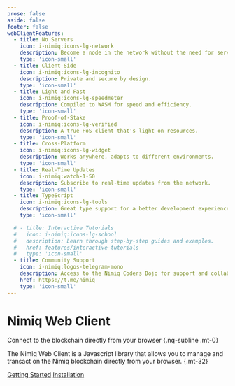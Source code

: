 ```yaml
---
prose: false
aside: false
footer: false
webClientFeatures:
  - title: No Servers
    icon: i-nimiq:icons-lg-network
    description: Become a node in the network without the need for servers.
    type: 'icon-small'
  - title: Client-Side
    icon: i-nimiq:icons-lg-incognito
    description: Private and secure by design.
    type: 'icon-small'
  - title: Light and Fast
    icon: i-nimiq:icons-lg-speedmeter
    description: Compiled to WASM for speed and efficiency.
    type: 'icon-small'
  - title: Proof-of-Stake
    icon: i-nimiq:icons-lg-verified
    description: A true PoS client that's light on resources.
    type: 'icon-small'
  - title: Cross-Platform
    icon: i-nimiq:icons-lg-widget
    description: Works anywhere, adapts to different environments.
    type: 'icon-small'
  - title: Real-Time Updates
    icon: i-nimiq:watch-1-50
    description: Subscribe to real-time updates from the network.
    type: 'icon-small'
  - title: TypeScript
    icon: i-nimiq:icons-lg-tools
    description: Great type support for a better development experience.
    type: 'icon-small'

  # - title: Interactive Tutorials
  #   icon: i-nimiq:icons-lg-school
  #   description: Learn through step-by-step guides and examples.
  #   href: features/interactive-tutorials
  #   type: 'icon-small'
  - title: Community Support
    icon: i-nimiq:logos-telegram-mono
    description: Access to the Nimiq Coders Dojo for support and collaboration.
    href: https://t.me/nimiq
    type: 'icon-small'
---
```


# Nimiq Web Client

Connect to the blockchain directly from your browser {.nq-subline .mt-0}

The Nimiq Web Client is a Javascript library that allows you to manage and transact on the Nimiq blockchain directly from your browser. {.mt-32}

<div flex="~ gap-x-16 gap-y-12 wrap" mt-36 class="nq-raw">
  <a href="./getting-started" nq-pill-blue nq-arrow>Getting Started</a>
  <!-- <a href="./getting-started" nq-pill-tertiary>Tutorials</a> -->
  <a href="./installation" nq-pill-tertiary>Installation</a>
</div>

<Grid :items="$frontmatter.webClientFeatures" mt-64 mb-136 />
